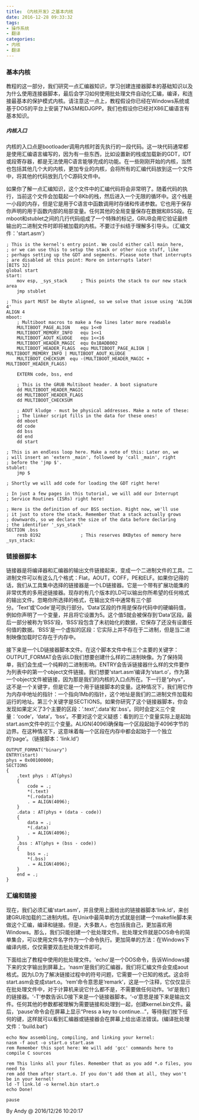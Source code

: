 ```yaml
---
title: 《内核开发》之基本内核
date: 2016-12-28 09:33:32
tags:
- 操作系统
- 翻译
categories:
- 内核
- 翻译
---
```


### 基本内核 ###

教程的这一部分，我们研究一点汇编器知识，学习创建连接器脚本的基础知识以及为什么使用连接器脚本，最后会学习如何使用批处理文件自动化汇编，编译，和连接最基本的保护模式内核。请注意这一点上，教程假设你已经在Windows系统或基于DOS的平台上安装了NASM和DJGPP。我们也假设你已经对X86汇编语言有基本知识。

##### 内核入口 #####

内核的入口点是bootloader调用内核时首先执行的一段代码。这一块代码通常都是使用汇编语言编写的，因为有一些东西，比如设置新的栈或加载新的GDT，IDT或段寄存器，都是无法使用C语言能够完成的功能。在一些刚刚开始的内核，当然也包括其他几个大的内核，更加专业的内核，会将所有的汇编代码放到这一个文件中，将其他的代码放到几个C源码文件中。

如果你了解一点汇编知识，这个文件中的汇编代码将会非常明了。随着代码的执行，当前这个文件会加载起一个8Kb的栈，然后进入一个无限的循环中。这个栈是一小段的内存，但是它是用于C语言中函数调用时存储和传递参数。它也用于保存你声明的用于函数内部的局部变量。任何其他的全局变量保存在数据和BSS段。在mboot和stublet之间的几行代码组成了一个特殊的标记，GRUB会用它验证最终输出的二进制文件时即将被加载的内核。不要过于纠结于理解多引导头。（汇编文件：'start.asm'）
<!-- more -->
```
; This is the kernel's entry point. We could either call main here,
; or we can use this to setup the stack or other nice stuff, like
; perhaps setting up the GDT and segments. Please note that interrupts
; are disabled at this point: More on interrupts later!
[BITS 32]
global start
start:
    mov esp, _sys_stack     ; This points the stack to our new stack area
    jmp stublet

; This part MUST be 4byte aligned, so we solve that issue using 'ALIGN 4'
ALIGN 4
mboot:
    ; Multiboot macros to make a few lines later more readable
    MULTIBOOT_PAGE_ALIGN	equ 1<<0
    MULTIBOOT_MEMORY_INFO	equ 1<<1
    MULTIBOOT_AOUT_KLUDGE	equ 1<<16
    MULTIBOOT_HEADER_MAGIC	equ 0x1BADB002
    MULTIBOOT_HEADER_FLAGS	equ MULTIBOOT_PAGE_ALIGN | MULTIBOOT_MEMORY_INFO | MULTIBOOT_AOUT_KLUDGE
    MULTIBOOT_CHECKSUM	equ -(MULTIBOOT_HEADER_MAGIC + MULTIBOOT_HEADER_FLAGS)

    EXTERN code, bss, end

    ; This is the GRUB Multiboot header. A boot signature
    dd MULTIBOOT_HEADER_MAGIC
    dd MULTIBOOT_HEADER_FLAGS
    dd MULTIBOOT_CHECKSUM

    ; AOUT kludge - must be physical addresses. Make a note of these:
    ; The linker script fills in the data for these ones!
    dd mboot
    dd code
    dd bss
    dd end
    dd start

; This is an endless loop here. Make a note of this: Later on, we
; will insert an 'extern _main', followed by 'call _main', right
; before the 'jmp $'.
stublet:
    jmp $

; Shortly we will add code for loading the GDT right here!

; In just a few pages in this tutorial, we will add our Interrupt
; Service Routines (ISRs) right here!

; Here is the definition of our BSS section. Right now, we'll use
; it just to store the stack. Remember that a stack actually grows
; downwards, so we declare the size of the data before declaring
; the identifier '_sys_stack'
SECTION .bss
	resb 8192               ; This reserves 8KBytes of memory here
_sys_stack:
```

### 链接器脚本 ###

链接器是将编译器和汇编器的输出文件链接起来，变成一个二进制文件的工具。二进制文件可以有这么几个格式：Flat，AOUT，COFF，PE和ELF。如果你记得的话，我们从工具集中选择的链接器是一个LD链接器。它是一个带有扩展功能集的非常优秀的多用途链接器。现存的有几个版本的LD可以输出你所希望的任何格式的输出文件。忽略你所选择的格式，在输出文件中通常有三个部分。‘Text’或‘Code’是可执行部分。‘Data’区段的作用是保存代码中的硬编码值，例如你声明了一个变量，并且将它设置为5。这个值5就会被保存到‘Data’区段。最后一部分被称为‘BSS’段，‘BSS’段包含了未初始化的数据，它保存了还没有设置任何值的数据。‘BSS’是一个虚拟的区段：它实际上并不存在于二进制，但是当二进制映像加载时它存在于内存中。

接下来是一个LD链接器脚本文件。在这个脚本文件中有三个主要的关键字：OUTPUT_FORMAT会告诉LD我们想要创建什么样的二进制映像。为了保持简单，我们会生成一个纯粹的二进制影响。ENTRY会告诉链接器什么样的文件要作为列表中的第一个object文件链接。我们想要‘start.asm’编译为‘start.o’，作为第一个object文件被链接，因为那是我们的内核的入口点所在。下一行是“phys”，这不是一个关键字，但是它是一个用于链接脚本的变量。这种情况下，我们用它作为内存中地址的指针：一个指向1Mb的指针，这个地址是我们的二进制文件加载和运行的地址。第三个关键字是SECTIONS。如果你研究了这个链接器脚本，你会发现如果定义了3个主要的区段：'.text','.data'和'.bss'。同时会定义三个变量：‘code’，‘data’，‘bss’。不要对这个定义疑惑：看到的三个变量实际上是起始start.asm文件中的三个变量。ALIGN(4096)确保每一个区段起始于4096字节的边界。在这种情况下，这意味着每一个区段在内存中都会起始于一个独立的‘page’。（链接脚本：‘link.ld’）

```
OUTPUT_FORMAT("binary")
ENTRY(start)
phys = 0x00100000;
SECTIONS
{
    .text phys : AT(phys)
    {
        code = .;
        *(.text)
        *(.rodata)
        . = ALIGN(4096);
    }
    .data : AT(phys + (data - code))
    {
        data = .;
        *(.data)
        . = ALIGN(4096);
    }
    .bss : AT(phys + (bss - code))
    {
        bss = .;
        *(.bss)
        . = ALIGN(4096);
    }
    end = .;
}
```

### 汇编和链接 ###

现在，我们必须汇编‘start.asm’，并且使用上面给出的链接器脚本‘link.ld’，来创建GRUB加载的二进制内核。在Unix中最简单的方式就是创建一个makefile脚本来做这个汇编，编译和链接。但是，大多数人，也包括我自己，更加喜欢用Windows。那么，我们只能创建一个批处理文件。批处理文件就是DOS命令的简单集合，可以使用文件名字作为一个命令执行。更加简单的方法：在Windows下编译内核，仅仅需要双击批处理文件即可。

下面给出了教程中使用的批处理文件。'echo'是一个DOS命令，告诉Windows接下来的文字输出到屏幕上。‘nasm’是我们的汇编器，我们将汇编文件会变成aout格式。因为LD为了解决链接过程中的符号问题，它需要一个已知的格式。这会将start.asm会变成start.o。‘rem’命令意思是‘remark’，这是一个注释，它仅仅显示在批处理文件中，对于计算机来说它什么都不是，不需要做任何动作。‘ld’是我们的链接器。‘-T’参数告诉LD接下来是一个链接器脚本。‘-o’意思是接下来是输出文件。任何其他的参数都被理解为需要链接和处理到一起，创建kernel.bin文件。最后，‘pause’命令会在屏幕上显示“Press a key to continue...”，等待我们按下任何的键，这样就可以看到汇编器或链接器会在屏幕上给出语法错误。(编译批处理文件：‘build.bat’)

```BAT
echo Now assembling, compiling, and linking your kernel:
nasm -f aout -o start.o start.asm
rem Remember this spot here: We will add 'gcc' commands here to compile C sources

rem This links all your files. Remember that as you add *.o files, you need to
rem add them after start.o. If you don't add them at all, they won't be in your kernel!
ld -T link.ld -o kernel.bin start.o
echo Done!

pause
```

By Andy @ 2016/12/26 10:20:17